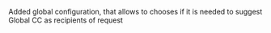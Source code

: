 Added global configuration, that allows to chooses if it is needed to suggest
Global CC as recipients of request
